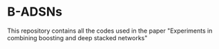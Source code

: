 # B-ADSNs
This repository contains all the codes used in the paper "Experiments in combining boosting and deep stacked networks"
